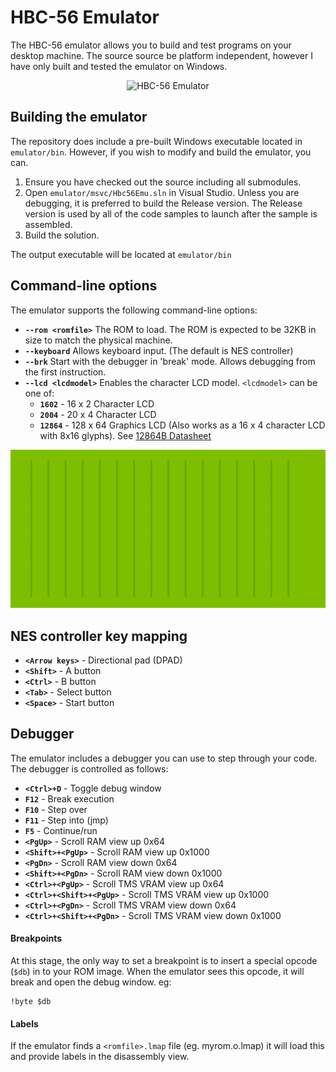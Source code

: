 

# HBC-56 Emulator

The HBC-56 emulator allows you to build and test programs on your desktop machine. The source source be platform independent, however I have only built and tested the emulator on Windows.

<p align="center"><img src="https://raw.githubusercontent.com/visrealm/vrEmuTms9918/main/res/mode1demo.gif" alt="HBC-56 Emulator" width="800px"></p>

## Building the emulator

The repository does include a pre-built Windows executable located in `emulator/bin`. However, if you wish to modify and build the emulator, you can.
1. Ensure you have checked out the source including all submodules. 
2. Open `emulator/msvc/Hbc56Emu.sln` in Visual Studio.
  Unless you are debugging, it is preferred to build the Release version. The Release version is used by all of the code samples to launch after the sample is assembled.
3. Build the solution.

The output executable will be located at  `emulator/bin`

## Command-line options

The emulator supports the following command-line options:

* **`--rom <romfile>`** The ROM to load. The ROM is expected to be 32KB in size to match the physical machine.
* **`--keyboard`** Allows keyboard input. (The default is NES controller)
* **`--brk`** Start with the debugger in 'break' mode. Allows debugging from the first instruction.
* **`--lcd <lcdmodel>`** Enables the character LCD model. 
 `<lcdmodel>` can be one of: 
  * **`1602`**  - 16 x 2 Character LCD
  * **`2004`**  - 20 x 4 Character LCD
  * **`12864`** - 128 x 64 Graphics LCD (Also works as a 16 x 4 character LCD with 8x16 glyphs).
  See [12864B Datasheet](https://www.exploreembedded.com/wiki/images/7/77/QC12864B.pdf)
<p align="center"><img src="../img/glcd_basic.gif" alt="HBC-56 Emulator LCD Window" width="588px"></p>

## NES controller key mapping
* **`<Arrow keys>`** - Directional pad (DPAD)
* **`<Shift>`** - A button
* **`<Ctrl>`** - B button
* **`<Tab>`** - Select button
* **`<Space>`** - Start button

## Debugger

The emulator includes a debugger you can use to step through your code. The debugger is controlled as follows:
* **`<Ctrl>+D`** - Toggle debug window
* **`F12`** - Break execution
* **`F10`** - Step over
* **`F11`** - Step into (jmp)
* **`F5`**  - Continue/run
* **`<PgUp>`** - Scroll RAM view up 0x64
* **`<Shift>+<PgUp>`** - Scroll RAM view up 0x1000
* **`<PgDn>`** - Scroll RAM view down 0x64
* **`<Shift>+<PgDn>`** - Scroll RAM view down 0x1000
* **`<Ctrl>+<PgUp>`** - Scroll TMS VRAM view up 0x64
* **`<Ctrl>+<Shift>+<PgUp>`** - Scroll TMS VRAM view up 0x1000
* **`<Ctrl>+<PgDn>`** - Scroll TMS VRAM view down 0x64
* **`<Ctrl>+<Shift>+<PgDn>`** - Scroll TMS VRAM view down 0x1000

#### Breakpoints
At this stage, the only way to set a breakpoint is to insert a special opcode (`$db`) in to your ROM image. When the emulator sees this opcode, it will break and open the debug window. eg:
```
!byte $db
```

#### Labels

If the emulator finds a `<romfile>.lmap` file (eg. myrom.o.lmap) it will load this and provide labels in the disassembly view.
